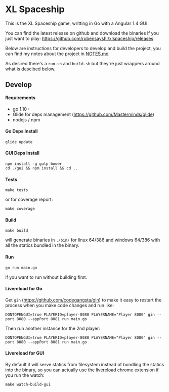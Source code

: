 XL Spaceship
============
This is the XL Spaceship game, writting in Go with a Angular 1.4 GUI.

You can find the latest release on github and download the binaries if you just want to play: https://github.com/rubensayshi/xlspaceship/releases

Below are instructions for developers to develop and build the project, you can find my notes about the project in [NOTES.md](NOTES.md)

As desired there's a `run.sh` and `build.sh` but they're just wrappers around what is descibed below.

Develop
-------
#### Requirements
 - go 1.10+
 - Glide for deps management (https://github.com/Masterminds/glide)
 - nodejs / npm

#### Go Deps Install
```
glide update
```

#### GUI Deps Install
```
npm install -g gulp bower
cd ./gui && npm install && cd ..
```

#### Tests
```
make tests
```

or for coverage report:
```
make coverage
```

#### Build
```
make build
```

will generate binaries in `./bin/` for linux 64/386 and windows 64/386 with all the statics bundled in the binary.


#### Run
```
go run main.go
```

if you want to run without building first.

#### Livereload for Go
Get `gin` (https://github.com/codegangsta/gin) to make it easy to restart the process when you make code changes and run like:
```
DONTOPENGUI=true PLAYERID=player-8080 PLAYERNAME="Player 8080" gin --port 8080 --appPort 8081 run main.go
```

Then run another instance for the 2nd player:
```
DONTOPENGUI=true PLAYERID=player-8080 PLAYERNAME="Player 8080" gin --port 8080 --appPort 8081 run main.go
```

#### Livereload for GUI
By default it will serve statics from filesystem instead of bundling the statics into the binary, so you can actually use the livereload chrome extension if you run the watch:
```
make watch-build-gui
```
